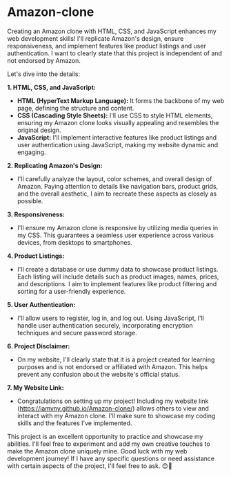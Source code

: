 # Amazon-clone
Creating an Amazon clone with HTML, CSS, and JavaScript enhances my web development skills! I'll replicate Amazon's design, ensure responsiveness, and implement features like product listings and user authentication. I want to clearly state that this project is independent of and not endorsed by Amazon.

Let's dive into the details:

**1. HTML, CSS, and JavaScript:**
   - **HTML (HyperText Markup Language):** It forms the backbone of my web page, defining the structure and content.
   - **CSS (Cascading Style Sheets):** I'll use CSS to style HTML elements, ensuring my Amazon clone looks visually appealing and resembles the original design.
   - **JavaScript:** I'll implement interactive features like product listings and user authentication using JavaScript, making my website dynamic and engaging.

**2. Replicating Amazon's Design:**
   - I'll carefully analyze the layout, color schemes, and overall design of Amazon. Paying attention to details like navigation bars, product grids, and the overall aesthetic, I aim to recreate these aspects as closely as possible.

**3. Responsiveness:**
   - I'll ensure my Amazon clone is responsive by utilizing media queries in my CSS. This guarantees a seamless user experience across various devices, from desktops to smartphones.

**4. Product Listings:**
   - I'll create a database or use dummy data to showcase product listings. Each listing will include details such as product images, names, prices, and descriptions. I aim to implement features like product filtering and sorting for a user-friendly experience.

**5. User Authentication:**
   - I'll allow users to register, log in, and log out. Using JavaScript, I'll handle user authentication securely, incorporating encryption techniques and secure password storage.

**6. Project Disclaimer:**
   - On my website, I'll clearly state that it is a project created for learning purposes and is not endorsed or affiliated with Amazon. This helps prevent any confusion about the website's official status.

**7. My Website Link:**
   - Congratulations on setting up my project! Including my website link (https://iamvny.github.io/Amazon-clone/) allows others to view and interact with my Amazon clone. I'll make sure to showcase my coding skills and the features I've implemented.

This project is an excellent opportunity to practice and showcase my abilities. I'll feel free to experiment and add my own creative touches to make the Amazon clone uniquely mine. Good luck with my web development journey! If I have any specific questions or need assistance with certain aspects of the project, I'll feel free to ask. 😊🚀
